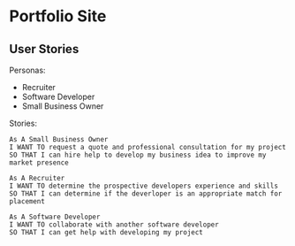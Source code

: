 # Portfolio Site

## User Stories

Personas: 

- Recruiter
- Software Developer
- Small Business Owner

Stories:
```
As A Small Business Owner
I WANT TO request a quote and professional consultation for my project
SO THAT I can hire help to develop my business idea to improve my market presence

As A Recruiter
I WANT TO determine the prospective developers experience and skills
SO THAT I can determine if the deverloper is an appropriate match for placement

As A Software Developer
I WANT TO collaborate with another software developer
SO THAT I can get help with developing my project
```
